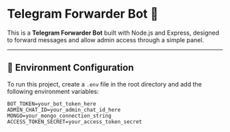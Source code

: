 # Telegram Forwarder Bot 🤖

This is a **Telegram Forwarder Bot** built with Node.js and Express, designed to forward messages and allow admin access through a simple panel.

---

## 🔧 Environment Configuration

To run this project, create a `.env` file in the root directory and add the following environment variables:

```env
BOT_TOKEN=your_bot_token_here
ADMIN_CHAT_ID=your_admin_chat_id_here
MONGO=your_mongo_connection_string
ACCESS_TOKEN_SECRET=your_access_token_secret
